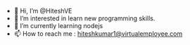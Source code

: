 - 👋 Hi, I’m @HiteshVE
- 👀 I’m interested in learn new programming skills.
- 🌱 I’m currently learning nodejs
- 📫 How to reach me : hiteshkumar1@virtualemployee.com

<!---
HiteshVE/HiteshVE is a ✨ special ✨ repository because its `README.md` (this file) appears on your GitHub profile.
You can click the Preview link to take a look at your changes.
--->
